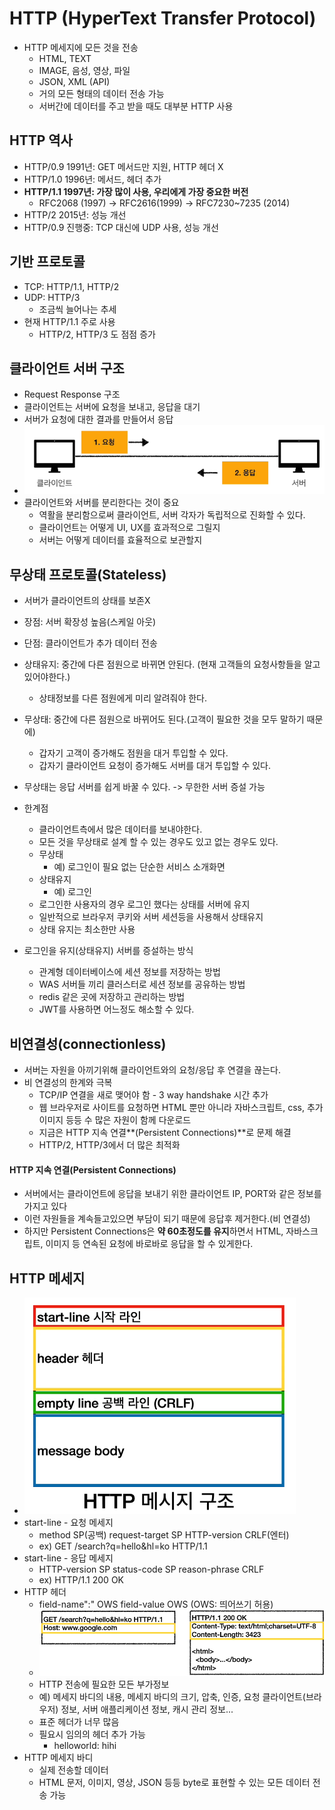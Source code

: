 #	HTTP (HyperText Transfer Protocol)

- HTTP 메세지에 모든 것을 전송
  - HTML, TEXT
  - IMAGE, 음성, 영상, 파일
  - JSON, XML (API)
  - 거의 모든 형태의 데이터 전송 가능
  - 서버간에 데이터를 주고 받을 때도 대부분 HTTP 사용



## HTTP 역사

- HTTP/0.9 1991년: GET 메서드만 지원, HTTP 헤더 X
- HTTP/1.0 1996년: 메서드, 헤더 추가
- **HTTP/1.1 1997년: 가장 많이 사용, 우리에게 가장 중요한 버전**
  - RFC2068 (1997) -> RFC2616(1999) -> RFC7230~7235 (2014)
- HTTP/2 2015년: 성능 개선
- HTTP/0.9 진행중: TCP 대신에 UDP 사용, 성능 개선





## 기반 프로토콜

- TCP: HTTP/1.1, HTTP/2
- UDP: HTTP/3
  - 조금씩 늘어나는 추세
- 현재 HTTP/1.1 주로 사용
  - HTTP/2, HTTP/3 도 점점 증가



## 클라이언트 서버 구조

- Request Response 구조
- 클라이언트는 서버에 요청을  보내고, 응답을 대기
- 서버가 요청에 대한 결과를 만들어서 응답
- ![image-20210801022423090](img/image-20210801022423090.png)
- 클라이언트와 서버를 분리한다는 것이 중요
  - 역활을 분리함으로써 클라이언트, 서버 각자가 독립적으로 진화할 수 있다.
  - 클라이언트는 어떻게 UI, UX를 효과적으로 그릴지
  - 서버는 어떻게 데이터를 효율적으로 보관할지





## 무상태 프로토콜(Stateless)

- 서버가 클라이언트의 상태를 보존X
- 장점: 서버 확장성 높음(스케일 아웃)
- 단점: 클라이언트가 추가 데이터 전송
- 상태유지: 중간에 다른 점원으로 바뀌면 안된다. (현재 고객들의 요청사항들을 알고 있어야한다.)
  - 상태정보를 다른 점원에게 미리 알려줘야 한다.
- 무상태: 중간에 다른 점원으로 바뀌어도 된다.(고객이 필요한 것을 모두 말하기 때문에)
  - 갑자기 고객이 증가해도 점원을 대거 투입할 수 있다.
  - 갑자기 클라이언트 요청이 증가해도 서버를 대거 투입할 수 있다.
- 무상태는 응답 서버를 쉽게 바꿀 수 있다. -> 무한한 서버 증설 가능



- 한계점
  - 클라이언트측에서 많은 데이터를  보내야한다.
  - 모든 것을 무상태로 설계 할 수 있는 경우도 있고 없는 경우도 있다.
  - 무상태
    - 예) 로그인이 필요 없는 단순한 서비스 소개화면
  - 상태유지
    - 예) 로그인
  - 로그인한 사용자의 경우 로그인 했다는 상태를 서버에 유지
  - 일반적으로 브라우저 쿠키와 서버 세션등을 사용해서 상태유지
  - 상태 유지는 최소한만 사용
- 로그인을 유지(상태유지) 서버를 증설하는 방식
  - 관계형 데이터베이스에 세션 정보를 저장하는 방법
  - WAS 서버들 끼리 클러스터로 세션 정보를 공유하는 방법
  - redis 같은 곳에 저장하고 관리하는 방법
  - JWT를 사용하면 어느정도 해소할 수 있다.



## 비연결성(connectionless)

- 서버는 자원을 아끼기위해 클라이언트와의 요청/응답 후 연결을 끊는다.
- 비 연결성의 한계와 극복
  - TCP/IP 연결을 새로 맺어야 함 - 3 way handshake 시간 추가
  - 웹 브라우저로 사이트를 요청하면 HTML 뿐만 아니라 자바스크립트,  css, 추가 이미지 등등 수 많은 자원이 함께 다운로드
  - 지금은 HTTP 지속 연결**(Persistent Connections)**로 문제 해결
  - HTTP/2, HTTP/3에서 더 많은 최적화



#### HTTP 지속 연결(Persistent Connections)

- 서버에서는 클라이언트에 응답을 보내기 위한 클라이언트 IP, PORT와 같은 정보를 가지고 있다
- 이런 자원들을 계속들고있으면 부담이 되기 때문에 응답후 제거한다.(비 연결성)
- 하지만 Persistent Connections은 **약 60초정도를 유지**하면서 HTML, 자바스크립트, 이미지 등 연속된 요청에 바로바로 응답을 할 수 있게한다.





## HTTP 메세지

- ![image-20210801121357586](img/image-20210801121357586.png)
- start-line - 요청 메세지
  - method SP(공백) request-target SP HTTP-version CRLF(엔터)
  - ex) GET /search?q=hello&hl=ko HTTP/1.1
- start-line - 응답 메세지
  - HTTP-version SP status-code SP reason-phrase CRLF
  - ex) HTTP/1.1 200 OK
- HTTP 헤더
  - field-name":" OWS field-value OWS		(OWS: 띄어쓰기 허용)
  - ![image-20210801121939292](img/image-20210801121939292.png)
  - HTTP 전송에 필요한 모든 부가정보
  - 예) 메세지 바디의 내용, 메세지 바디의 크기, 압축, 인증, 요청 클라이언트(브라우저) 정보, 서버 애플리케이션 정보, 캐시 관리 정보...
  - 표준 헤더가 너무 많음
  - 필요시 임의의 헤더 추가 가능
    - helloworld: hihi
- HTTP 메세지 바디
  - 실제 전송할 데이터
  - HTML 문저, 이미지, 영상, JSON 등등 byte로 표현할 수 있는 모든 데이터 전송 가능











